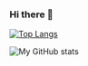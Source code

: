 ### Hi there 👋

[![Top Langs](https://github-readme-stats.vercel.app/api/top-langs/?username=montell-muturi&layout=compact)](https://github.com/anuraghazra/github-readme-stats)

![My GitHub stats](https://github-readme-stats.vercel.app/api?username=montell-muturi&hide=issues,prs&count_private=true)

